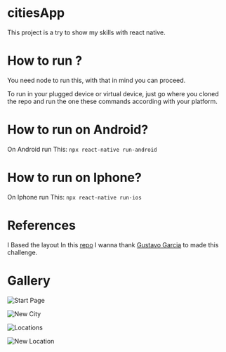 # citiesApp

This project is a try to show my skills with react native.

# How to run ?

You need node to run this, with that in mind you can proceed.

To run in your plugged device or virtual device, just go where you cloned the repo and run the 
one these commands according with your platform.

# How to run on Android?
On Android run This:
`npx react-native run-android`

# How to run on Iphone?
On Iphone run This:
`npx react-native run-ios`

# References
I Based the layout In this [repo](https://github.com/GustavoHGS) I wanna thank [Gustavo Garcia](https://github.com/GustavoHGS) to made this challenge.

# Gallery

![Start Page](imgs/img1.jpg)

![New City](imgs/img2.jpg)

![Locations](imgs/img3.jpg)

![New Location](imgs/img4.jpg)
